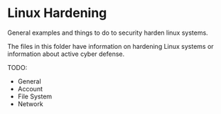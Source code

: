 # Linux Hardening
General examples and things to do to security harden linux systems. 

The files in this folder have information on hardening Linux systems or information about active cyber defense. 

TODO:
- General 
- Account
- File System
- Network 
